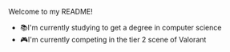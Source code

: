 Welcome to my README!

- 📚I'm currently studying to get a degree in computer science
- 🎮I'm currently competing in the tier 2 scene of Valorant
